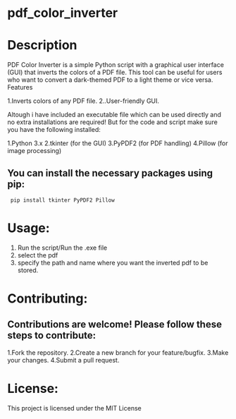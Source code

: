 # pdf_color_inverter

# Description

PDF Color Inverter is a simple Python script with a graphical user interface (GUI) that inverts the colors of a PDF file. This tool can be useful for users who want to convert a dark-themed PDF to a light theme or vice versa.
Features

 1.Inverts colors of any PDF file.
 2..User-friendly GUI.
    
Altough i have included an executable file which can be used directly and no extra installations are required! But for the code and script make sure you have the following installed:

 1.Python 3.x
 2.tkinter (for the GUI)
 3.PyPDF2 (for PDF handling)
 4.Pillow (for image processing)

 ## You can install the necessary packages using pip:
   ```
    pip install tkinter PyPDF2 Pillow
   ```
  # Usage:
  
 1. Run the script/Run the .exe file
 2. select the pdf
 3. specify the path and name where you want the inverted pdf to be stored.
  
  # Contributing:

  ## Contributions are welcome! Please follow these steps to contribute:

   1.Fork the repository.
   2.Create a new branch for your feature/bugfix.
   3.Make your changes.
   4.Submit a pull request.
    
  # License:

   This project is licensed under the MIT License






    
